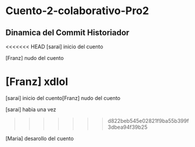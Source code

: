 # Cuento-2-colaborativo-Pro2
## Dinamica del Commit Historiador

<<<<<<< HEAD
[sarai] inicio del cuento

[Franz] nudo del cuento

[Franz] xdlol
=======
[sarai] inicio del cuento[Franz] nudo del cuento

[sarai] habia una vez
>>>>>>> d822beb545e02821f9ba55b399f3dbea94f39b25

[Maria] desarollo del cuento